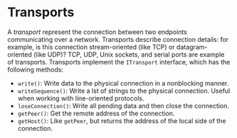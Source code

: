 # Transports

A *transport* represent the connection between two endpoints communicating over a network. Transports describe connection details: for example, is this connection stream-oriented (like TCP) or datagram-oriented (like UDP)? TCP, UDP, Unix sockets, and serial ports are example of transports. Transports implement the `ITransport` interface, which has the following methods:

* `write()`: Write data to the physical connection in a nonblocking manner.
* `writeSequence()`: Write a lst of strings to the physical connection. Useful when working with line-oriented protocols.
* `loseConnection()`: Write all pending data and then close the connection.
* `getPeer()`: Get the remote address of the connection.
* `getHost()`: Like `getPeer`, but returns the address of the local side of the connection.